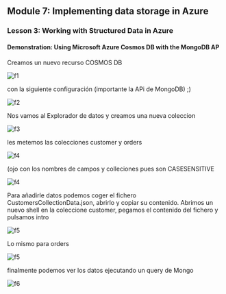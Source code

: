 ## Module 7: Implementing data storage in Azure

### Lesson 3: Working with Structured Data in Azure

#### Demonstration: Using Microsoft Azure Cosmos DB with the MongoDB AP


Creamos un nuevo recurso COSMOS DB

![f1](imagenes/f1.PNG)

con la siguiente configuración (importante la APi de MongoDB) ;)

![f2](imagenes/f2.PNG)

Nos vamos al Explorador de datos y creamos una nueva coleccion

![f3](imagenes/f3.PNG)

les metemos las colecciones  customer y orders 

![f4](imagenes/f10.PNG)

(ojo con los nombres de campos y colleciones pues son CASESENSITIVE

![f4](imagenes/f11.PNG)

Para añadirle datos podemos coger el fichero CustomersCollectionData.json, abrirlo y copiar su contenido.
Abrimos un nuevo shell en la coleccione customer, pegamos el contenido del fichero y pulsamos intro

![f5](imagenes/f12.PNG)

Lo mismo para orders

![f5](imagenes/f13.PNG)

finalmente podemos ver los datos ejecutando un query de Mongo

![f6](imagenes/f14.PNG)

